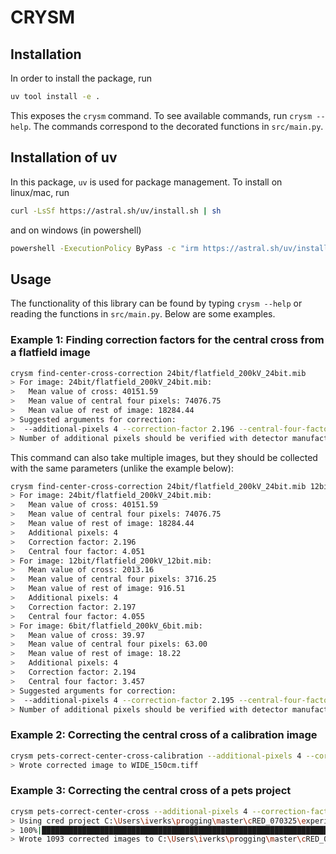 # CRYSM

## Installation

In order to install the package, run 

```bash
uv tool install -e .
```

This exposes the `crysm` command. To see available commands, run `crysm --help`. The commands correspond to the decorated functions in `src/main.py`.

## Installation of uv

In this package, `uv` is used for package management. To install on linux/mac, run

```bash
curl -LsSf https://astral.sh/uv/install.sh | sh
```

and on windows (in powershell)

```bash
powershell -ExecutionPolicy ByPass -c "irm https://astral.sh/uv/install.ps1 | iex"
```

## Usage

The functionality of this library can be found by typing `crysm --help` or reading the functions in `src/main.py`. Below are some examples.

### Example 1: Finding correction factors for the central cross from a flatfield image

```bash
crysm find-center-cross-correction 24bit/flatfield_200kV_24bit.mib
> For image: 24bit/flatfield_200kV_24bit.mib:
>   Mean value of cross: 40151.59
>   Mean value of central four pixels: 74076.75
>   Mean value of rest of image: 18284.44
> Suggested arguments for correction:
>  --additional-pixels 4 --correction-factor 2.196 --central-four-factor 4.051
> Number of additional pixels should be verified with detector manufacturer
```

This command can also take multiple images, but they should be collected with the same parameters (unlike the example below):

```bash
crysm find-center-cross-correction 24bit/flatfield_200kV_24bit.mib 12bit/flatfield_200kV_12bit.mib 6bit/flatfield_200kV_6bit.mib                                          3.11   17:08:04
> For image: 24bit/flatfield_200kV_24bit.mib:
>   Mean value of cross: 40151.59
>   Mean value of central four pixels: 74076.75
>   Mean value of rest of image: 18284.44
>   Additional pixels: 4
>   Correction factor: 2.196
>   Central four factor: 4.051
> For image: 12bit/flatfield_200kV_12bit.mib:
>   Mean value of cross: 2013.16
>   Mean value of central four pixels: 3716.25
>   Mean value of rest of image: 916.51
>   Additional pixels: 4
>   Correction factor: 2.197
>   Central four factor: 4.055
> For image: 6bit/flatfield_200kV_6bit.mib:
>   Mean value of cross: 39.97
>   Mean value of central four pixels: 63.00
>   Mean value of rest of image: 18.22
>   Additional pixels: 4
>   Correction factor: 2.194
>   Central four factor: 3.457
> Suggested arguments for correction:
>  --additional-pixels 4 --correction-factor 2.195 --central-four-factor 3.854
> Number of additional pixels should be verified with detector manufacturer
```

### Example 2: Correcting the central cross of a calibration image

```bash
crysm pets-correct-center-cross-calibration --additional-pixels 4 --correction-factor 2.196 --central-four-factor 4.051 SAED_150cm.mib WIDE_150cm.tiff
> Wrote corrected image to WIDE_150cm.tiff
```

### Example 3: Correcting the central cross of a pets project

```bash
crysm pets-correct-center-cross --additional-pixels 4 --correction-factor 2.196 --central-four-factor 4.051
> Using cred project C:\Users\iverks\progging\master\cRED_070325\experiment_5
> 100%|█████████████████████████████████████████████████████████████████████████████| 1093/1093 [00:10<00:00, 109.19it/s]
> Wrote 1093 corrected images to C:\Users\iverks\progging\master\cRED_070325\experiment_5\tiff_corr
```

